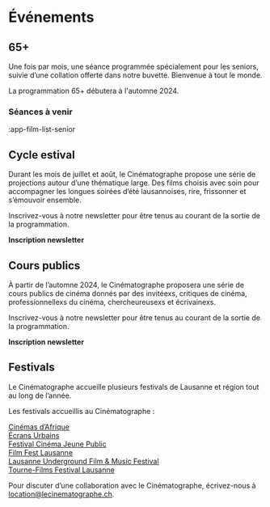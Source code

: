 # Événements

## 65+

Une fois par mois, une séance programmée spécialement pour les seniors, suivie d’une collation offerte dans notre
buvette. Bienvenue à tout le monde. 

La programmation 65+ débutera à l'automne 2024. 


### Séances à venir

:app-film-list-senior

## Cycle estival

Durant les mois de juillet et août, le Cinématographe propose une série de projections autour d’une thématique large.
Des films choisis avec soin pour accompagner les longues soirées d’été lausannoises, rire, frissonner et s’émouvoir
ensemble.

Inscrivez-vous à notre newsletter pour être tenus au courant de la sortie de la programmation.

**Inscription newsletter**


## Cours publics

À partir de l’automne 2024, le Cinématographe proposera une série de cours publics de cinéma donnés par des invitéexs,
critiques de cinéma, professionnellexs du cinéma, chercheureusexs et écrivainexs.

Inscrivez-vous à notre newsletter pour être tenus au courant de la sortie de la programmation.

**Inscription newsletter**


## Festivals

Le Cinématographe accueille plusieurs festivals de Lausanne et région tout au long de l’année.

Les festivals accueillis au Cinématographe :

[Cinémas d’Afrique](https://www.cine-afrique.ch)  
[Écrans Urbains](https://ecrans-urbains.ch/)  
[Festival Cinéma Jeune Public](https://festivalcinemajeunepublic.ch)  
[Film Fest Lausanne](https://www.filmfest-lausanne.ch)  
[Lausanne Underground Film & Music Festival](https://luff.ch)  
[Tourne-Films Festival Lausanne](https://tffl.ch)  

Pour discuter d’une collaboration avec le Cinématographe, écrivez-nous à [location@lecinematographe.ch](mailto:location@lecinematographe.ch).
